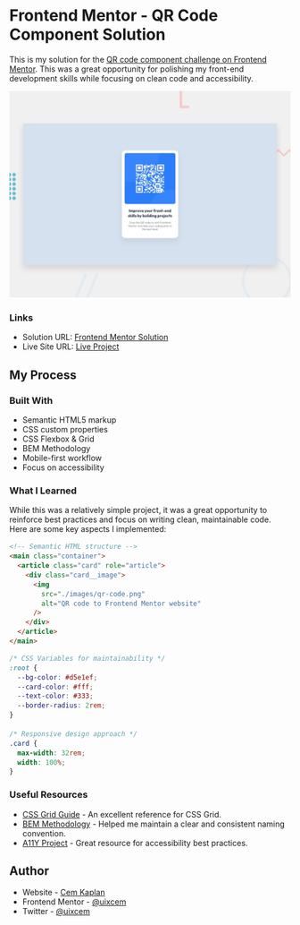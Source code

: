 # Frontend Mentor - QR Code Component Solution

This is my solution for the [QR code component challenge on Frontend Mentor](https://www.frontendmentor.io/challenges/qr-code-component-iux_sIO_H). This was a great opportunity for polishing my front-end development skills while focusing on clean code and accessibility.

![Project Screenshot](./preview.jpg)

### Links

- Solution URL: [Frontend Mentor Solution](https://github.com/uixcem/frontendmentor-qr)
- Live Site URL: [Live Project](https://qrcodesolution.github.io)

## My Process

### Built With

- Semantic HTML5 markup
- CSS custom properties
- CSS Flexbox & Grid
- BEM Methodology
- Mobile-first workflow
- Focus on accessibility

### What I Learned

While this was a relatively simple project, it was a great opportunity to reinforce best practices and focus on writing clean, maintainable code. Here are some key aspects I implemented:

```html
<!-- Semantic HTML structure -->
<main class="container">
  <article class="card" role="article">
    <div class="card__image">
      <img
        src="./images/qr-code.png"
        alt="QR code to Frontend Mentor website"
      />
    </div>
  </article>
</main>
```

```css
/* CSS Variables for maintainability */
:root {
  --bg-color: #d5e1ef;
  --card-color: #fff;
  --text-color: #333;
  --border-radius: 2rem;
}

/* Responsive design approach */
.card {
  max-width: 32rem;
  width: 100%;
}
```

### Useful Resources

- [CSS Grid Guide](https://css-tricks.com/snippets/css/complete-guide-grid/) - An excellent reference for CSS Grid.
- [BEM Methodology](https://getbem.com/) - Helped me maintain a clear and consistent naming convention.
- [A11Y Project](https://www.a11yproject.com/) - Great resource for accessibility best practices.

## Author

- Website - [Cem Kaplan](https://www.cemkaplan.me)
- Frontend Mentor - [@uixcem](https://www.frontendmentor.io/profile/uixcem)
- Twitter - [@uixcem](https://www.twitter.com/uixcem)
